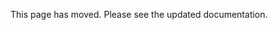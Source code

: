 <!-- moved-to: docs/guides/README.md on 2025-04-18 -->

This page has moved. Please see the updated documentation.
